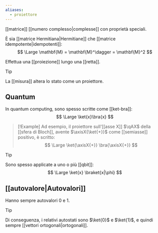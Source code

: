 ```yaml
---
aliases:
  - proiettore
---
```

[[matrice]] [[numero complesso|complesse]] con proprietà speciali.

È sia [[matrice Hermitiana|Hermitiane]] che [[matrice idempotente|idempotenti]]:
$$
\Large
\mathbf{M} = \mathbf{M}^\dagger = \mathbf{M}^2
$$

Effettua una [[proiezione]] lungo una [[retta]].

> [!Tip]
> La [[misura]] altera lo stato come un proiettore.

## Quantum

In quantum computing, sono spesso scritte come [[ket-bra]]:
$$
\Large
\ket{x}\bra{x}
$$

> [!Example]
> Ad esempio, il proiettore sull'[[asse X]] $\qAX$ della [[sfera di Bloch]], avente $\axisX{\ket{+}}$ come [[semiasse]] positivo, è scritto:
> $$
> \Large
> \ket{\axisX{+}} \bra{\axisX{+}}
> $$

> [!Tip]
> Sono spesso applicate a uno o più [[qbit]]:
> $$
> \Large
> \ket{x} \braket{x|\phi}
> $$

## [[autovalore|Autovalori]]

Hanno sempre autovalori $0$ e $1$.

> [!Tip]
> Di conseguenza, i relativi autostati sono $\ket{0}$ e $\ket{1}$, e quindi sempre [[vettori ortogonali|ortogonali]].